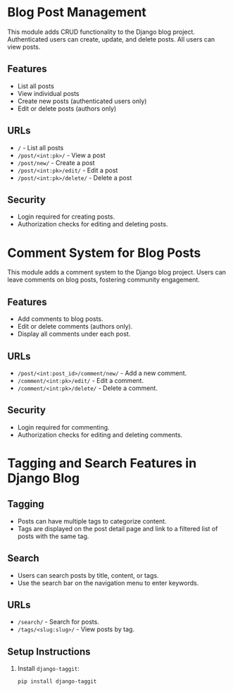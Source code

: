 # Blog Post Management

This module adds CRUD functionality to the Django blog project. Authenticated users can create, update, and delete posts. All users can view posts.

## Features
- List all posts
- View individual posts
- Create new posts (authenticated users only)
- Edit or delete posts (authors only)

## URLs
- `/` - List all posts
- `/post/<int:pk>/` - View a post
- `/post/new/` - Create a post
- `/post/<int:pk>/edit/` - Edit a post
- `/post/<int:pk>/delete/` - Delete a post

## Security
- Login required for creating posts.
- Authorization checks for editing and deleting posts.



# Comment System for Blog Posts

This module adds a comment system to the Django blog project. Users can leave comments on blog posts, fostering community engagement.

## Features
- Add comments to blog posts.
- Edit or delete comments (authors only).
- Display all comments under each post.

## URLs
- `/post/<int:post_id>/comment/new/` - Add a new comment.
- `/comment/<int:pk>/edit/` - Edit a comment.
- `/comment/<int:pk>/delete/` - Delete a comment.

## Security
- Login required for commenting.
- Authorization checks for editing and deleting comments.



# Tagging and Search Features in Django Blog

## Tagging
- Posts can have multiple tags to categorize content.
- Tags are displayed on the post detail page and link to a filtered list of posts with the same tag.

## Search
- Users can search posts by title, content, or tags.
- Use the search bar on the navigation menu to enter keywords.

## URLs
- `/search/` - Search for posts.
- `/tags/<slug:slug>/` - View posts by tag.

## Setup Instructions
1. Install `django-taggit`:
   ```bash
   pip install django-taggit